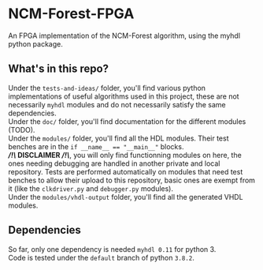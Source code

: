 # NCM-Forest-FPGA
An FPGA implementation of the NCM-Forest algorithm, using the myhdl python package.

## What's in this repo? 
Under the `tests-and-ideas/` folder, you'll find various python implementations of useful algorithms used in this project, these are not necessarily `myhdl` modules and do not necessarily satisfy the same dependencies.  
Under the `doc/` folder, you'll find documentation for the different modules (TODO).  
Under the `modules/` folder, you'll find all the HDL modules. Their test benches are in the `if __name__ == "__main__"` blocks.  
**_/!\\_ DISCLAIMER _/!\\_**, you will only find functionning modules on here, the ones needing debugging are handled in another private and local repository.
Tests are performed automatically on modules that need test benches to allow their upload to this repository, basic ones are exempt from it (like the `clkdriver.py` and `debugger.py` modules).  
Under the `modules/vhdl-output` folder, you'll find all the generated VHDL modules.

## Dependencies
So far, only one dependency is needed `myhdl 0.11` for python 3.  
Code is tested under the `default` branch of python `3.8.2`.  
